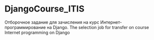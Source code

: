 # DjangoCourse_ITIS
Отборочное задание для зачисления на курс Интернет-программирование на Django.
The selection job for transfer on course Internet programming on Django

